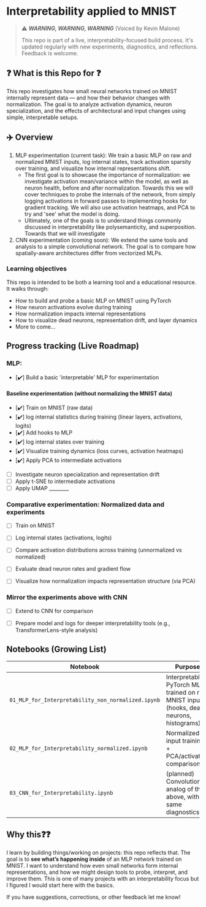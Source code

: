 # Interpretability applied to MNIST

> ⚠️ ***WARNING, WARNING, WARNING*** (Voiced by Kevin Malone)  
>
> This repo is part of a live, interpretability-focused build process. It's updated regularly with new experiments, diagnostics, and reflections. Feedback is welcome.


## ❓ What is this Repo for ❓

This repo investigates how small neural networks trained on MNIST internally represent data — and how their behavior changes with normalization. The goal is to analyze activation dynamics, neuron specialization, and the effects of architectural and input changes using simple, interpretable setups.


## ✈️ Overview 
1) MLP experimentation (current task): We train a basic MLP on raw and normalized MNIST inputs, log internal states, track activation sparsity over training, and visualize how internal representations shift.
     - The first goal is to showcase the importance of normalization: we investigate activation mean/variance within the model, as well as neuron health, before and after normalization. Towards this we will cover techniques to probe the internals of the network, from simply logging activations in forward passes to implementing hooks for gradient tracking. We will also use activation heatmaps, and PCA to try and 'see' what the model is doing. 
     - Ultimately, one of the goals is to understand things commonly discussed in interpretability like polysemanticity, and superposition. Towards that we will investigate 
3) CNN experimentation (coming soon): We extend the same tools and analysis to a simple convolutional network. The goal is to compare how spatially-aware architectures differ from vectorized MLPs.

### Learning objectives  
This repo is intended to be both a learning tool and a educational resource. It walks through:
- How to build and probe a basic MLP on MNIST using PyTorch
- How neuron activations evolve during training
- How normalization impacts internal representations
- How to visualize dead neurons, representation drift, and layer dynamics
- More to come...



<!--
### 🥅 Goals
The goal is to turn this into a blog post or educational writeup on activations, dead neurons, and normalization effects in MLPs. This will be part of a broader interpretability portfolio including toy circuits and LLM probing.


## 💭 My hopes
- How to build an interpretable MLP (mirroring my [micrograd](/zero-to-hero-course/episode-1) architecture)
- How to track internal activations and neuron behaviors
- How to begin asking interpretability questions about hidden representations
If you’re early in your ML journey, or just looking to see how models can be dissected from first principles — I hope this is useful.
-->

## Progress tracking (Live Roadmap)

### MLP: 
- [✔️] Build a basic 'interpretable' MLP for experimentation

#### Baseline experimentation (without normalizing the MNIST data)
- [✔️] Train on MNIST (raw data)
- [✔️] log internal statistics during training (linear layers, activations, logits)
- [✔️] Add hooks to MLP
- [✔️] log internal states over training
- [✔️] Visualize training dynamics (loss curves, activation heatmaps)
- [✔️] Apply PCA to intermediate activations
- [ ] Investigate neuron specialization and representation drift
- [ ] Apply t-SNE to intermediate activations
- [ ] Apply UMAP ________ 

### Comparative experimentation: Normalized data and experiments
- [ ] Train on MNIST 
- [ ] Log internal states (activations, logits)
- [ ] Compare activation distributions across training (unnormalized vs normalized)
- [ ] Evaluate dead neuron rates and gradient flow
- [ ] Visualize how normalization impacts representation structure (via PCA)



### Mirror the experiments above with CNN
- [ ] Extend to CNN for comparison
- [ ] Prepare model and logs for deeper interpretability tools (e.g., TransformerLens-style analysis)




## Notebooks (Growing List)

| Notebook | Purpose |
|---------|---------|
| `01_MLP_for_Interpretability_non_normalized.ipynb` | Interpretable PyTorch MLP trained on raw MNIST input (hooks, dead neurons, histograms) |
| `02_MLP_for_Interpretability_normalized.ipynb` | Normalized-input training + PCA/activation comparisons |
| `03_CNN_for_Interpretability.ipynb`| (planned) Convolutional analog of the above, with same diagnostics|



## Why this❓❓

I learn by building things/working on projects: this repo reflects that. The goal is to **see what’s happening inside** of an MLP network trained on MNIST. I want to understand how even small networks form internal representations, and how we might design tools to probe, interpret, and improve them. This is one of many projects with an interpretability focus but I figured I would start here with the basics. 

If you have suggestions, corrections, or other feedback let me know!
  
